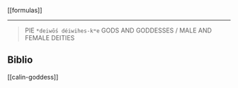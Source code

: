 [[formulas]]
***

> PIE `*deiwṓs déiwihes-kʷe`
> GODS AND GODDESSES / MALE AND FEMALE DEITIES

## Biblio
[[calin-goddess]]